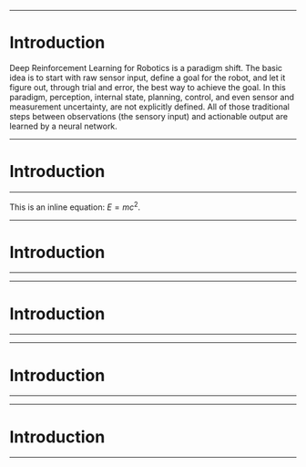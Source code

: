 -----------------------------------------------------------------------------------------------------------------------
# Introduction

Deep Reinforcement Learning for Robotics is a paradigm shift. 
The basic idea is to start with raw sensor input, define a goal for the robot, and let it figure out, through trial and error, the best way to achieve the goal.
In this paradigm, perception, internal state, planning, control, and even sensor and measurement uncertainty, are not explicitly defined. 
All of those traditional steps between observations (the sensory input) and actionable output are learned by a neural network.



-----------------------------------------------------------------------------------------------------------------------
# Introduction
-----------------------------------------------------------------------------------------------------------------------



This is an inline equation: $E=mc^2$.


-----------------------------------------------------------------------------------------------------------------------
# Introduction
-----------------------------------------------------------------------------------------------------------------------






-----------------------------------------------------------------------------------------------------------------------
# Introduction
-----------------------------------------------------------------------------------------------------------------------






-----------------------------------------------------------------------------------------------------------------------
# Introduction
-----------------------------------------------------------------------------------------------------------------------





-----------------------------------------------------------------------------------------------------------------------
# Introduction
-----------------------------------------------------------------------------------------------------------------------